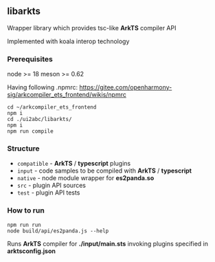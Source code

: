 ## libarkts

Wrapper library which provides tsc-like __ArkTS__ compiler API 

Implemented with koala interop technology 

### Prerequisites

node >= 18
meson >= 0.62

Having following .npmrc: https://gitee.com/openharmony-sig/arkcompiler_ets_frontend/wikis/npmrc

```
cd ~/arkcompiler_ets_frontend 
npm i
cd ./ui2abc/libarkts/
npm i
npm run compile
```

### Structure

- ```compatible``` - __ArkTS__ / __typescript__ plugins
- ```input``` - code samples to be compiled with __ArkTS__ / __typescript__
- ```native``` - node module wrapper for __es2panda.so__
- ```src``` - plugin API sources
- ```test``` - plugin API tests

### How to run
```
npm run run
node build/api/es2panda.js --help
```

Runs __ArkTS__ compiler for __./input/main.sts__ invoking plugins specified in __arktsconfig.json__

